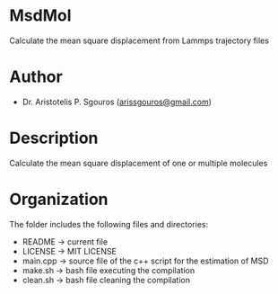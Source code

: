 # MsdMol
Calculate the mean square displacement from Lammps trajectory files

# Author
- Dr. Aristotelis P. Sgouros (arissgouros@gmail.com)

# Description
Calculate the mean square displacement of one or multiple molecules

# Organization
The folder includes the following files and directories:
 - README   -> current file
 - LICENSE  -> MIT LICENSE
 - main.cpp -> source file of the c++ script for the estimation of MSD
 - make.sh  -> bash file executing the compilation
 - clean.sh  -> bash file cleaning the compilation
